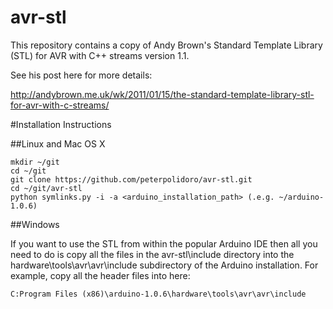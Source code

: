 avr-stl
=======

This repository contains a copy of Andy Brown's Standard Template
Library (STL) for AVR with C++ streams version 1.1.

See his post here for more details:

<http://andybrown.me.uk/wk/2011/01/15/the-standard-template-library-stl-for-avr-with-c-streams/>

#Installation Instructions

##Linux and Mac OS X

```shell
mkdir ~/git
cd ~/git
git clone https://github.com/peterpolidoro/avr-stl.git
cd ~/git/avr-stl
python symlinks.py -i -a <arduino_installation_path> (.e.g. ~/arduino-1.0.6)
```

##Windows

If you want to use the STL from within the popular Arduino IDE then
all you need to do is copy all the files in the avr-stl\include
directory into the hardware\tools\avr\avr\include subdirectory of the
Arduino installation. For example, copy all the header files into
here:

```shell
C:Program Files (x86)\arduino-1.0.6\hardware\tools\avr\avr\include
```

